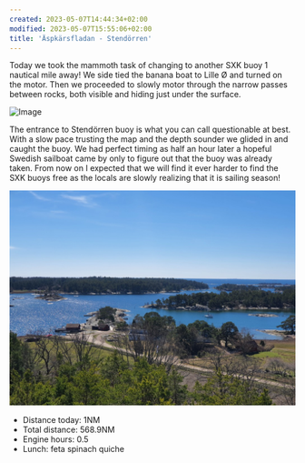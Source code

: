 ```yaml
---
created: 2023-05-07T14:44:34+02:00
modified: 2023-05-07T15:55:06+02:00
title: 'Äspkärsfladan - Stendörren'
---
```


Today we took the mammoth task of changing to another SXK buoy 1 nautical mile away! We side tied the banana boat to Lille Ø and turned on the motor. Then we proceeded to slowly motor through the narrow passes between rocks, both visible and hiding just under the surface. 

![Image](../2023/e227edb8beaeb70b8feb789aa01dc72d.jpg) 

The entrance to Stendörren buoy is what you can call questionable at best. With a slow pace trusting the map and the depth sounder we glided in and caught the buoy. We had perfect timing as half an hour later a hopeful Swedish sailboat came by only to figure out that the buoy was already taken. From now on I expected that we will find it ever harder to find the SXK buoys free as the locals are slowly realizing that it is sailing season!

![Image](../2023/36210df32965832c78a56f42f3a35d0e.jpg) 

* Distance today: 1NM
* Total distance: 568.9NM
* Engine hours: 0.5
* Lunch: feta spinach quiche
